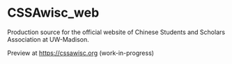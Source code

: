 # CSSAwisc_web
Production source for the official website of Chinese Students and Scholars Association at UW-Madison.

Preview at https://cssawisc.org (work-in-progress)
